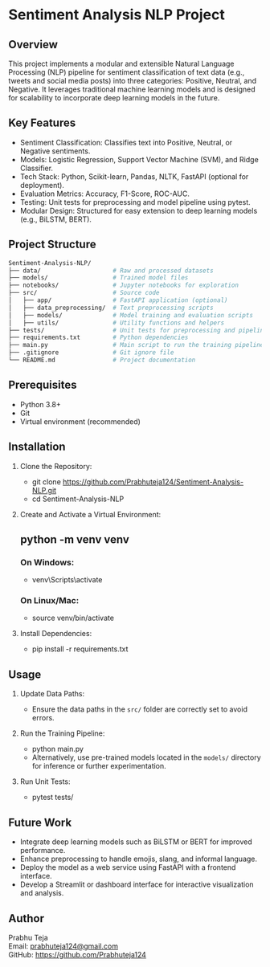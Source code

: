# Sentiment Analysis NLP Project

## Overview

This project implements a modular and extensible Natural Language Processing (NLP) pipeline for sentiment classification of text data (e.g., tweets and social media posts) into three categories: Positive, Neutral, and Negative. It leverages traditional machine learning models and is designed for scalability to incorporate deep learning models in the future.

## Key Features

- Sentiment Classification: Classifies text into Positive, Neutral, or Negative sentiments.
- Models: Logistic Regression, Support Vector Machine (SVM), and Ridge Classifier.
- Tech Stack: Python, Scikit-learn, Pandas, NLTK, FastAPI (optional for deployment).
- Evaluation Metrics: Accuracy, F1-Score, ROC-AUC.
- Testing: Unit tests for preprocessing and model pipeline using pytest.
- Modular Design: Structured for easy extension to deep learning models (e.g., BiLSTM, BERT).

## Project Structure

```bash
Sentiment-Analysis-NLP/
├── data/                    # Raw and processed datasets
├── models/                  # Trained model files
├── notebooks/               # Jupyter notebooks for exploration
├── src/                     # Source code
│   ├── app/                 # FastAPI application (optional)
│   ├── data_preprocessing/  # Text preprocessing scripts
│   ├── models/              # Model training and evaluation scripts
│   ├── utils/               # Utility functions and helpers
├── tests/                   # Unit tests for preprocessing and pipeline
├── requirements.txt         # Python dependencies
├── main.py                  # Main script to run the training pipeline
├── .gitignore               # Git ignore file
└── README.md                # Project documentation
```

## Prerequisites

- Python 3.8+
- Git
- Virtual environment (recommended)

## Installation


1. Clone the Repository:
   - git clone https://github.com/Prabhuteja124/Sentiment-Analysis-NLP.git
   - cd Sentiment-Analysis-NLP

2. Create and Activate a Virtual Environment:
   ## python -m venv venv

   ### On Windows:
    - venv\Scripts\activate

   ### On Linux/Mac:
   - source venv/bin/activate

3. Install Dependencies:
   - pip install -r requirements.txt

## Usage

1. Update Data Paths:
   - Ensure the data paths in the `src/` folder are correctly set to avoid errors.
2. Run the Training Pipeline:
   - python main.py
   - Alternatively, use pre-trained models located in the `models/` directory for inference or further            experimentation.

3. Run Unit Tests:
   - pytest tests/

## Future Work

- Integrate deep learning models such as BiLSTM or BERT for improved performance.
- Enhance preprocessing to handle emojis, slang, and informal language.
- Deploy the model as a web service using FastAPI with a frontend interface.
- Develop a Streamlit or dashboard interface for interactive visualization and analysis.

## Author

Prabhu Teja  
Email: prabhuteja124@gmail.com  
GitHub: https://github.com/Prabhuteja124

